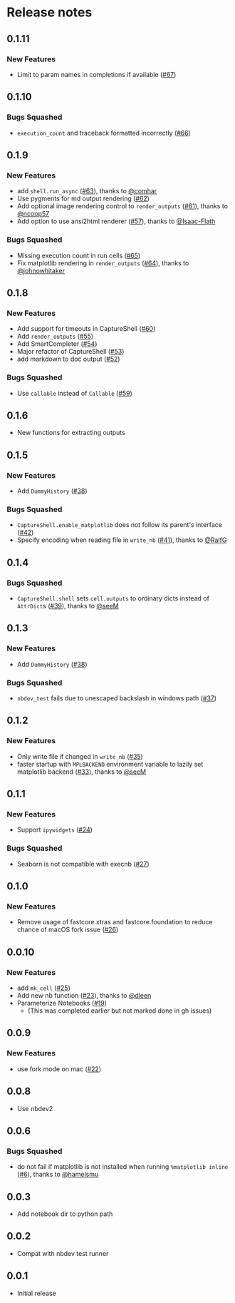 # Release notes

<!-- do not remove -->

## 0.1.11

### New Features

- Limit to param names in completions if available ([#67](https://github.com/AnswerDotAI/execnb/issues/67))


## 0.1.10

### Bugs Squashed

- `execution_count` and traceback formatted incorrectly ([#66](https://github.com/AnswerDotAI/execnb/issues/66))


## 0.1.9

### New Features

- add `shell.run_async` ([#63](https://github.com/AnswerDotAI/execnb/pull/63)), thanks to [@comhar](https://github.com/comhar)
- Use pygments for md output rendering ([#62](https://github.com/AnswerDotAI/execnb/issues/62))
- Add optional image rendering control to `render_outputs` ([#61](https://github.com/AnswerDotAI/execnb/pull/61)), thanks to [@ncoop57](https://github.com/ncoop57)
- Add option to use ansi2html renderer ([#57](https://github.com/AnswerDotAI/execnb/pull/57)), thanks to [@Isaac-Flath](https://github.com/Isaac-Flath)

### Bugs Squashed

- Missing execution count in run cells ([#65](https://github.com/AnswerDotAI/execnb/issues/65))
- Fix matplotlib rendering in `render_outputs` ([#64](https://github.com/AnswerDotAI/execnb/pull/64)), thanks to [@johnowhitaker](https://github.com/johnowhitaker)


## 0.1.8

### New Features

- Add support for timeouts in CaptureShell ([#60](https://github.com/fastai/execnb/issues/60))
- Add `render_outputs` ([#55](https://github.com/fastai/execnb/issues/55))
- Add SmartCompleter ([#54](https://github.com/fastai/execnb/issues/54))
- Major refactor of CaptureShell ([#53](https://github.com/fastai/execnb/issues/53))
- add markdown to doc output ([#52](https://github.com/fastai/execnb/issues/52))

### Bugs Squashed

- Use `callable` instead of `Callable` ([#59](https://github.com/fastai/execnb/issues/59))


## 0.1.6

- New functions for extracting outputs


## 0.1.5

### New Features

- Add `DummyHistory` ([#38](https://github.com/fastai/execnb/issues/38))

### Bugs Squashed

- `CaptureShell.enable_matplotlib` does not follow its parent's interface ([#42](https://github.com/fastai/execnb/issues/42))
- Specify encoding when reading file in `write_nb` ([#41](https://github.com/fastai/execnb/pull/41)), thanks to [@RalfG](https://github.com/RalfG)


## 0.1.4


### Bugs Squashed

- `CaptureShell.shell` sets `cell.outputs` to ordinary dicts instead of `AttrDict`s ([#39](https://github.com/fastai/execnb/pull/39)), thanks to [@seeM](https://github.com/seeM)


## 0.1.3

### New Features

- Add `DummyHistory` ([#38](https://github.com/fastai/execnb/issues/38))

### Bugs Squashed

- `nbdev_test` fails due to unescaped backslash in windows path ([#37](https://github.com/fastai/execnb/issues/37))


## 0.1.2

### New Features

- Only write file if changed in `write_nb` ([#35](https://github.com/fastai/execnb/issues/35))
- faster startup with `MPLBACKEND` environment variable to lazily set matplotlib backend ([#33](https://github.com/fastai/execnb/pull/33)), thanks to [@seeM](https://github.com/seeM)


## 0.1.1

### New Features

- Support `ipywidgets` ([#24](https://github.com/fastai/execnb/issues/24))

### Bugs Squashed

- Seaborn is not compatible with execnb ([#27](https://github.com/fastai/execnb/issues/27))


## 0.1.0

### New Features

- Remove usage of fastcore.xtras and fastcore.foundation to reduce chance of macOS fork issue ([#26](https://github.com/fastai/execnb/issues/26))


## 0.0.10

### New Features

- add `mk_cell` ([#25](https://github.com/fastai/execnb/issues/25))
- Add new nb function ([#23](https://github.com/fastai/execnb/pull/23)), thanks to [@dleen](https://github.com/dleen)
- Parameterize Notebooks ([#19](https://github.com/fastai/execnb/issues/19))
  - (This was completed earlier but not marked done in gh issues)


## 0.0.9

### New Features

- use fork mode on mac ([#22](https://github.com/fastai/execnb/issues/22))


## 0.0.8

- Use nbdev2


## 0.0.6

### Bugs Squashed

- do not fail if matplotlib is not installed when running  `%matplotlib inline` ([#6](https://github.com/fastai/execnb/pull/6)), thanks to [@hamelsmu](https://github.com/hamelsmu)


## 0.0.3

- Add notebook dir to python path


## 0.0.2

- Compat with nbdev test runner


## 0.0.1

- Initial release

